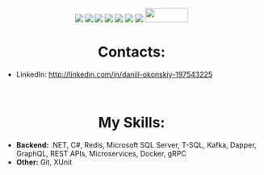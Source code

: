 <p align="center">
  <img src="https://img.shields.io/badge/.NET-5C2D91?style=for-the-badge&logo=.net&logoColor=white" target="_blank">
  <img src="https://img.shields.io/badge/C%23-239120?style=for-the-badge&logo=c-sharp&logoColor=white" target="_blank">
  <img src="https://img.shields.io/badge/Microsoft_SQL_Server-CC2927?style=for-the-badge&logo=microsoft-sql-server&logoColor=white" target="_blank">
  <img src="https://img.shields.io/badge/redis-%23DD0031.svg?&style=for-the-badge&logo=redis&logoColor=white" target="_blank">
  <img src="https://img.shields.io/badge/Apache%20Kafka-000?style=for-the-badge&logo=apachekafka" target="_blank">
  <img src="https://img.shields.io/badge/-GraphQL-E10098?style=for-the-badge&logo=graphql&logoColor=white" target="_blank">
  <img src="https://img.shields.io/badge/docker-%230db7ed.svg?style=for-the-badge&logo=docker&logoColor=white" target="_blank">
  <img src="https://www.vectorlogo.zone/logos/grpcio/grpcio-ar21.svg" target="_blank" width="85.25" height="28">
</p>

 <h1 align="center">Contacts:</h1>
 
 - LinkedIn: http://linkedin.com/in/daniil-okonskiy-197543225

<br>

<p>
 <h1 align="center">My Skills:</h1>
 
  - **Backend:** .NET, C#, Redis, Microsoft SQL Server, T-SQL, Kafka, Dapper, GraphQL, REST APIs, Microservices, Docker, gRPC
  - **Other:** Git, XUnit
 
</p>

<br>
